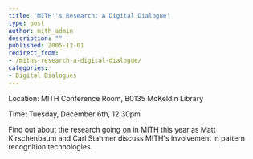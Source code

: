 ```yaml
---
title: 'MITH''s Research: A Digital Dialogue'
type: post
author: mith_admin
description: ""
published: 2005-12-01
redirect_from: 
- /miths-research-a-digital-dialogue/
categories:
- Digital Dialogues
---
```

Location: MITH Conference Room, B0135 McKeldin Library

Time: Tuesday, December 6th, 12:30pm

Find out about the research going on in MITH this year as Matt Kirschenbaum and Carl Stahmer discuss MITH's involvement in pattern recognition technologies.
